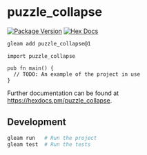 # puzzle_collapse

[![Package Version](https://img.shields.io/hexpm/v/puzzle_collapse)](https://hex.pm/packages/puzzle_collapse)
[![Hex Docs](https://img.shields.io/badge/hex-docs-ffaff3)](https://hexdocs.pm/puzzle_collapse/)

```sh
gleam add puzzle_collapse@1
```
```gleam
import puzzle_collapse

pub fn main() {
  // TODO: An example of the project in use
}
```

Further documentation can be found at <https://hexdocs.pm/puzzle_collapse>.

## Development

```sh
gleam run   # Run the project
gleam test  # Run the tests
```
